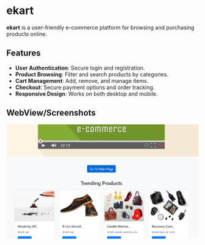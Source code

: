 # ekart

**ekart** is a user-friendly e-commerce platform for browsing and purchasing products online.

## Features

- **User Authentication**: Secure login and registration.
- **Product Browsing**: Filter and search products by categories.
- **Cart Management**: Add, remove, and manage items.
- **Checkout**: Secure payment options and order tracking.
- **Responsive Design**: Works on both desktop and mobile.

## WebView/Screenshots

![Home Page](screenshot1.png)


